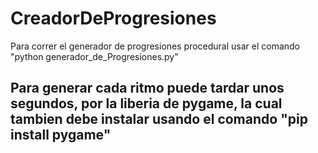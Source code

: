 # CreadorDeProgresiones

Para correr el generador de progresiones procedural usar el comando "python generador_de_Progresiones.py"

## Para generar cada ritmo puede tardar unos segundos, por la liberia de pygame, la cual tambien debe instalar usando el comando "pip install pygame"
